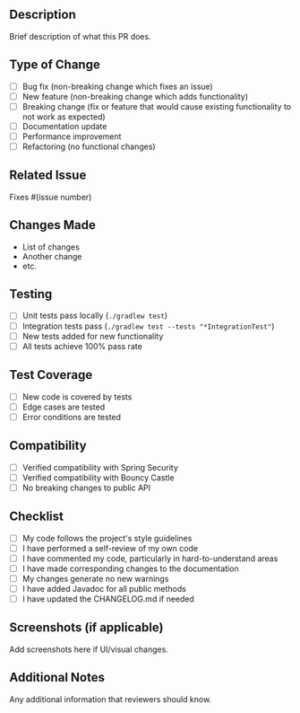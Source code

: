 ## Description
Brief description of what this PR does.

## Type of Change
- [ ] Bug fix (non-breaking change which fixes an issue)
- [ ] New feature (non-breaking change which adds functionality)
- [ ] Breaking change (fix or feature that would cause existing functionality to not work as expected)
- [ ] Documentation update
- [ ] Performance improvement
- [ ] Refactoring (no functional changes)

## Related Issue
Fixes #(issue number)

## Changes Made
- List of changes
- Another change
- etc.

## Testing
- [ ] Unit tests pass locally (`./gradlew test`)
- [ ] Integration tests pass (`./gradlew test --tests "*IntegrationTest"`)
- [ ] New tests added for new functionality
- [ ] All tests achieve 100% pass rate

## Test Coverage
- [ ] New code is covered by tests
- [ ] Edge cases are tested
- [ ] Error conditions are tested

## Compatibility
- [ ] Verified compatibility with Spring Security
- [ ] Verified compatibility with Bouncy Castle
- [ ] No breaking changes to public API

## Checklist
- [ ] My code follows the project's style guidelines
- [ ] I have performed a self-review of my own code
- [ ] I have commented my code, particularly in hard-to-understand areas
- [ ] I have made corresponding changes to the documentation
- [ ] My changes generate no new warnings
- [ ] I have added Javadoc for all public methods
- [ ] I have updated the CHANGELOG.md if needed

## Screenshots (if applicable)
Add screenshots here if UI/visual changes.

## Additional Notes
Any additional information that reviewers should know.